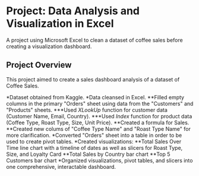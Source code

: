 # Project: Data Analysis and Visualization in Excel
A project using Microsoft Excel to clean a dataset of coffee sales before creating a visualization dashboard.

## Project Overview
This project aimed to create a sales dashboard analysis of a dataset of Coffee Sales. 

*Dataset obtained from Kaggle.
*Data cleansed in Excel.
**Filled empty columns in the primary "Orders" sheet using data from the "Customers" and "Products" sheets.
***Used *XLookUp* function for customer data (Customer Name, Email, Country).
***Used *Index* function for product data (Coffee Type, Roast Type, Size, Unit Price).
**Created a formula for Sales.
**Created new colums of "Coffee Type Name" and "Roast Type Name" for more clarification.
*Converted "Orders" sheet into a table in order to be used to create pivot tables.
*Created visualizations:
**Total Sales Over Time line chart with a timeline of dates as well as slicers for Roast Type, Size, and Loyalty Card
**Total Sales by Country bar chart
**Top 5 Customers bar chart
*Organized visualizations, pivot tables, and slicers into one comprehensive, interactable dashboard.
